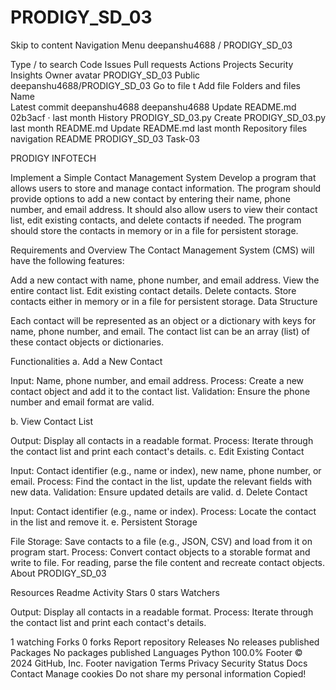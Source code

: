 # PRODIGY_SD_03

Skip to content
Navigation Menu
deepanshu4688
/
PRODIGY_SD_03

Type / to search
Code
Issues
Pull requests
Actions
Projects
Security
Insights
Owner avatar
PRODIGY_SD_03
Public
deepanshu4688/PRODIGY_SD_03
Go to file
t
Add file
Folders and files
Name		
Latest commit
deepanshu4688
deepanshu4688
Update README.md
02b3acf
 · 
last month
History
PRODIGY_SD_03.py
Create PRODIGY_SD_03.py
last month
README.md
Update README.md
last month
Repository files navigation
README
PRODIGY_SD_03
Task-03

PRODIGY INFOTECH

Implement a Simple Contact Management System Develop a program that allows users to store and manage contact information. The program should provide options to add a new contact by entering their name, phone number, and email address. It should also allow users to view their contact list, edit existing contacts, and delete contacts if needed. The program should store the contacts in memory or in a file for persistent storage.

Requirements and Overview
The Contact Management System (CMS) will have the following features:

Add a new contact with name, phone number, and email address.
View the entire contact list.
Edit existing contact details.
Delete contacts.
Store contacts either in memory or in a file for persistent storage.
Data Structure

Each contact will be represented as an object or a dictionary with keys for name, phone number, and email. The contact list can be an array (list) of these contact objects or dictionaries.

Functionalities a. Add a New Contact

Input: Name, phone number, and email address. Process: Create a new contact object and add it to the contact list. Validation: Ensure the phone number and email format are valid.

b. View Contact List

Output: Display all contacts in a readable format.
Process: Iterate through the contact list and print each contact's details.
c. Edit Existing Contact

Input: Contact identifier (e.g., name or index), new name, phone number, or email.
Process: Find the contact in the list, update the relevant fields with new data.
Validation: Ensure updated details are valid.
d. Delete Contact

Input: Contact identifier (e.g., name or index).
Process: Locate the contact in the list and remove it.
e. Persistent Storage

File Storage: Save contacts to a file (e.g., JSON, CSV) and load from it on program start.
Process: Convert contact objects to a storable format and write to file. For reading, parse the file content and recreate contact objects.
About
PRODIGY_SD_03

Resources
 Readme
 Activity
Stars
 0 stars
Watchers

Output: Display all contacts in a readable format.
Process: Iterate through the contact list and print each contact's details.

 1 watching
Forks
 0 forks
Report repository
Releases
No releases published
Packages
No packages published
Languages
Python
100.0%
Footer
© 2024 GitHub, Inc.
Footer navigation
Terms
Privacy
Security
Status
Docs
Contact
Manage cookies
Do not share my personal information
Copied! 
